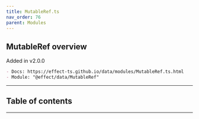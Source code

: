 ```yaml
---
title: MutableRef.ts
nav_order: 76
parent: Modules
---
```


## MutableRef overview

Added in v2.0.0

```md
- Docs: https://effect-ts.github.io/data/modules/MutableRef.ts.html
- Module: "@effect/data/MutableRef"
```

---

<h2 class="text-delta">Table of contents</h2>

---
